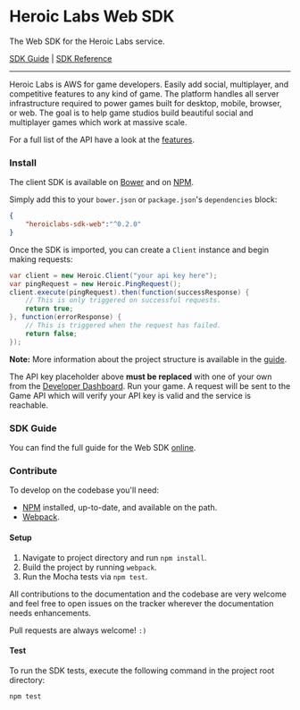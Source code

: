 Heroic Labs Web SDK
===================
The Web SDK for the Heroic Labs service.

[SDK Guide](https://heroiclabs.com/docs/guide/web/) | [SDK Reference](http://heroiclabs.github.io/heroiclabs-sdk-web/)

---

Heroic Labs is AWS for game developers. Easily add social, multiplayer, and competitive features to any kind of game. The platform handles all server infrastructure required to power games built for desktop, mobile, browser, or web. The goal is to help game studios build beautiful social and multiplayer games which work at massive scale.

For a full list of the API have a look at the [features](https://heroiclabs.com/features).

### Install
The client SDK is available on [Bower]() and on [NPM]().

Simply add this to your `bower.json` or `package.json`'s `dependencies` block:

```json
{
    "heroiclabs-sdk-web":"^0.2.0"
}
```

Once the SDK is imported, you can create a `Client` instance and begin making requests:

```java
var client = new Heroic.Client("your api key here");
var pingRequest = new Heroic.PingRequest();
client.execute(pingRequest).then(function(successResponse) {
    // This is only triggered on successful requests.
    return true;
}, function(errorResponse) {
    // This is triggered when the request has failed.
    return false;
});
```

__Note:__ More information about the project structure is available in the [guide](https://heroiclabs.com/docs/guide/android/).

The API key placeholder above __must be replaced__ with one of your own from the [Developer Dashboard](https://dashboard.heroiclabs.com/). Run your game. A request will be sent to the Game API which will verify your API key is valid and the service is reachable.

### SDK Guide

You can find the full guide for the Web SDK [online](https://heroiclabs.com/docs/guide/web/).

### Contribute

To develop on the codebase you'll need:

* [NPM](https://docs.npmjs.com/getting-started/installing-node) installed, up-to-date, and available on the path.
* [Webpack](https://webpack.github.io/docs/installation.html).

#### Setup

1. Navigate to project directory and run `npm install`.
2. Build the project by running `webpack`.
3. Run the Mocha tests via `npm test`.

All contributions to the documentation and the codebase are very welcome and feel free to open issues on the tracker wherever the documentation needs enhancements.

Pull requests are always welcome! `:)`

#### Test

To run the SDK tests, execute the following command in the project root directory:

```
npm test
```
